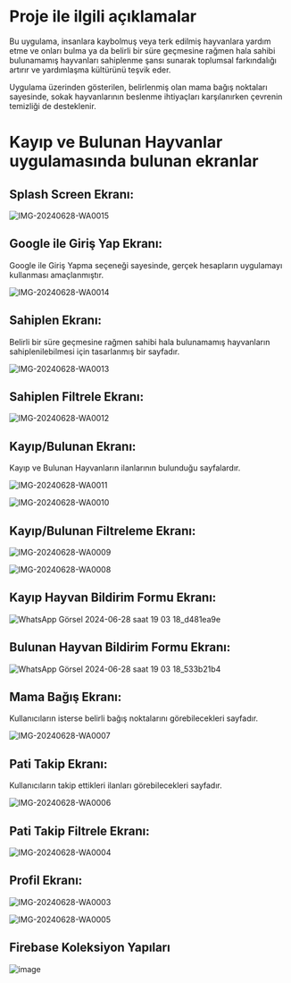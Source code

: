 # Proje ile ilgili açıklamalar
Bu uygulama, insanlara kaybolmuş veya terk edilmiş hayvanlara yardım etme ve onları bulma ya da belirli bir süre geçmesine rağmen hala sahibi bulunamamış hayvanları sahiplenme şansı sunarak toplumsal farkındalığı artırır ve yardımlaşma kültürünü teşvik eder.

Uygulama üzerinden gösterilen, belirlenmiş olan mama bağış noktaları sayesinde, sokak hayvanlarının beslenme ihtiyaçları karşılanırken çevrenin temizliği de desteklenir.


# Kayıp ve Bulunan Hayvanlar uygulamasında bulunan ekranlar
## Splash Screen Ekranı:

![IMG-20240628-WA0015](https://github.com/nnurrs/Kayip_Bulunan_Hayvanlar_App--Flutter/assets/96475696/34c1f72c-de08-45b0-8d23-f695a3564a67)


## Google ile Giriş Yap Ekranı:

Google ile Giriş Yapma seçeneği sayesinde, gerçek hesapların uygulamayı kullanması amaçlanmıştır.


![IMG-20240628-WA0014](https://github.com/nnurrs/Kayip_Bulunan_Hayvanlar_App--Flutter/assets/96475696/573bbfec-fdb9-433b-876c-ce4c47b99896)


## Sahiplen Ekranı:

Belirli bir süre geçmesine rağmen sahibi hala bulunamamış hayvanların sahiplenilebilmesi için tasarlanmış bir sayfadır.

![IMG-20240628-WA0013](https://github.com/nnurrs/Kayip_Bulunan_Hayvanlar_App--Flutter/assets/96475696/76e0e407-738f-48c1-9e46-86a897040f04)


## Sahiplen Filtrele Ekranı:

![IMG-20240628-WA0012](https://github.com/nnurrs/Kayip_Bulunan_Hayvanlar_App--Flutter/assets/96475696/abaf794c-8015-4117-b893-76d1e8dc1687)


## Kayıp/Bulunan Ekranı:

Kayıp ve Bulunan Hayvanların ilanlarının bulunduğu sayfalardır.

![IMG-20240628-WA0011](https://github.com/nnurrs/Kayip_Bulunan_Hayvanlar_App--Flutter/assets/96475696/5e4cde70-045a-498a-9463-155090776ec2)


![IMG-20240628-WA0010](https://github.com/nnurrs/Kayip_Bulunan_Hayvanlar_App--Flutter/assets/96475696/dddad9dd-c273-4155-8536-4a4d5e536d39)


## Kayıp/Bulunan Filtreleme Ekranı:

![IMG-20240628-WA0009](https://github.com/nnurrs/Kayip_Bulunan_Hayvanlar_App--Flutter/assets/96475696/aac00d63-0ad5-4be9-b84f-72061ae2bbc8)


![IMG-20240628-WA0008](https://github.com/nnurrs/Kayip_Bulunan_Hayvanlar_App--Flutter/assets/96475696/76518e9e-ef24-4355-a4e4-ed273ca269ee)



## Kayıp Hayvan Bildirim Formu Ekranı:

![WhatsApp Görsel 2024-06-28 saat 19 03 18_d481ea9e](https://github.com/nnurrs/Kayip_Bulunan_Hayvanlar_App--Flutter/assets/96475696/8b46694e-fff3-4e77-91c1-9e91908be23d)



## Bulunan Hayvan Bildirim Formu Ekranı:

![WhatsApp Görsel 2024-06-28 saat 19 03 18_533b21b4](https://github.com/nnurrs/Kayip_Bulunan_Hayvanlar_App--Flutter/assets/96475696/c3b0edf4-e236-4b6f-bae1-dd64d59ccc68)



## Mama Bağış Ekranı:

Kullanıcıların isterse belirli bağış noktalarını görebilecekleri sayfadır.


![IMG-20240628-WA0007](https://github.com/nnurrs/Kayip_Bulunan_Hayvanlar_App--Flutter/assets/96475696/0f864bd5-1983-4ead-b908-36604a4b1d90)


## Pati Takip Ekranı:

Kullanıcıların takip ettikleri ilanları görebilecekleri sayfadır.

![IMG-20240628-WA0006](https://github.com/nnurrs/Kayip_Bulunan_Hayvanlar_App--Flutter/assets/96475696/976e5b38-3b45-4878-8388-9b790f744c7b)



## Pati Takip Filtrele Ekranı:


![IMG-20240628-WA0004](https://github.com/nnurrs/Kayip_Bulunan_Hayvanlar_App--Flutter/assets/96475696/89278ddc-5809-43f2-a2db-fbab0bf6b6ed)


## Profil Ekranı:


![IMG-20240628-WA0003](https://github.com/nnurrs/Kayip_Bulunan_Hayvanlar_App--Flutter/assets/96475696/04b060d8-c00a-499f-8428-33ccc9da7181)


![IMG-20240628-WA0005](https://github.com/nnurrs/Kayip_Bulunan_Hayvanlar_App--Flutter/assets/96475696/a1c5b46e-dc4f-4ab8-b342-7bd6103153ef)


## Firebase Koleksiyon Yapıları

![image](https://github.com/nnurrs/Kayip_Bulunan_Hayvanlar_App--Flutter/assets/96475696/0fbfa8e9-f0b2-41ee-bcd9-9ef72fa54efa)



